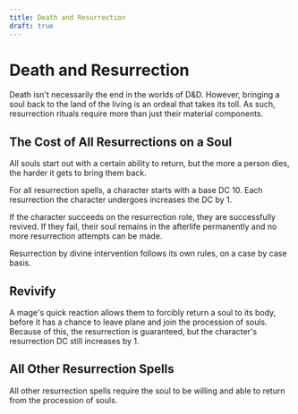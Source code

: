 ```yaml
---
title: Death and Resurrection
draft: true
---
```


# Death and Resurrection

Death isn't necessarily the end in the worlds of D&D. However, bringing a soul back to the land of the living is an ordeal that takes its toll. As such, resurrection rituals require more than just their material components.

## The Cost of All Resurrections on a Soul

All souls start out with a certain ability to return, but the more a person dies, the harder it gets to bring them back. 

For all resurrection spells, a character starts with a base DC 10. Each resurrection the character undergoes increases the DC by 1. 

If the character succeeds on the resurrection role, they are successfully revived. If they fail, their soul remains in the afterlife permanently and no more resurrection attempts can be made. 

Resurrection by divine intervention follows its own rules, on a case by case basis.

## Revivify

A mage's quick reaction allows them to forcibly return a soul to its body, before it has a chance to leave plane and join the procession of souls. Because of this, the resurrection is guaranteed, but the character's resurrection DC still increases by 1.

## All Other Resurrection Spells

All other resurrection spells require the soul to be willing and able to return from the procession of souls.